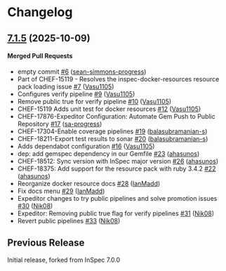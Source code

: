 # Changelog

<!-- latest_release -->
<!-- latest_release -->

<!-- release_rollup -->
<!-- release_rollup -->

<!-- latest_stable_release -->
## [7.1.5](https://github.com/inspec/inspec-docker-resources/tree/7.1.5) (2025-10-09)

#### Merged Pull Requests
- empty commit [#6](https://github.com/inspec/inspec-docker-resources/pull/6) ([sean-simmons-progress](https://github.com/sean-simmons-progress))
- Part of CHEF-15119 - Resolves the inspec-docker-resources resource pack loading issue [#7](https://github.com/inspec/inspec-docker-resources/pull/7) ([Vasu1105](https://github.com/Vasu1105))
- Configures verify pipeline [#9](https://github.com/inspec/inspec-docker-resources/pull/9) ([Vasu1105](https://github.com/Vasu1105))
- Remove public true for verify pipeline [#10](https://github.com/inspec/inspec-docker-resources/pull/10) ([Vasu1105](https://github.com/Vasu1105))
- CHEF-15119 Adds unit test for docker resources [#12](https://github.com/inspec/inspec-docker-resources/pull/12) ([Vasu1105](https://github.com/Vasu1105))
-  CHEF-17876-Expeditor Configuration: Automate Gem Push to Public Repository [#17](https://github.com/inspec/inspec-docker-resources/pull/17) ([sa-progress](https://github.com/sa-progress))
- CHEF-17304-Enable coverage pipelines [#19](https://github.com/inspec/inspec-docker-resources/pull/19) ([balasubramanian-s](https://github.com/balasubramanian-s))
- CHEF-18211-Export test results to sonar [#20](https://github.com/inspec/inspec-docker-resources/pull/20) ([balasubramanian-s](https://github.com/balasubramanian-s))
- Adds dependabot configuration [#16](https://github.com/inspec/inspec-docker-resources/pull/16) ([Vasu1105](https://github.com/Vasu1105))
- dep: add gemspec dependency in our Gemfile [#23](https://github.com/inspec/inspec-docker-resources/pull/23) ([ahasunos](https://github.com/ahasunos))
- CHEF-18512: Sync version with InSpec major version [#26](https://github.com/inspec/inspec-docker-resources/pull/26) ([ahasunos](https://github.com/ahasunos))
- CHEF-18375: Add support for the resource pack with ruby 3.4.2 [#22](https://github.com/inspec/inspec-docker-resources/pull/22) ([ahasunos](https://github.com/ahasunos))
- Reorganize docker resource docs [#28](https://github.com/inspec/inspec-docker-resources/pull/28) ([IanMadd](https://github.com/IanMadd))
- Fix docs menu [#29](https://github.com/inspec/inspec-docker-resources/pull/29) ([IanMadd](https://github.com/IanMadd))
- Expeditor changes to try public pipelines and solve promotion issues [#30](https://github.com/inspec/inspec-docker-resources/pull/30) ([Nik08](https://github.com/Nik08))
- Expeditor: Removing public true flag for verify pipelines [#31](https://github.com/inspec/inspec-docker-resources/pull/31) ([Nik08](https://github.com/Nik08))
- Revert public pipelines [#33](https://github.com/inspec/inspec-docker-resources/pull/33) ([Nik08](https://github.com/Nik08))
<!-- latest_stable_release -->



## Previous Release

Initial release, forked from InSpec 7.0.0
